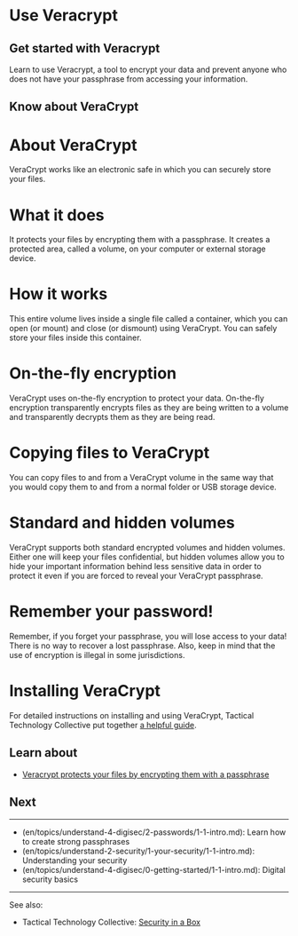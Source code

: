 # Use Veracrypt
## Get started with Veracrypt

Learn to use Veracrypt, a tool to encrypt your data and prevent anyone who does not have your passphrase from accessing your information.



## Know about VeraCrypt

# About VeraCrypt
VeraCrypt works like an electronic safe in which you can securely store your files.
<br>
# What it does
It protects your files by encrypting them with a passphrase. It creates a protected area, called a volume, on your computer or external storage device.
<br>
# How it works
This entire volume lives inside a single file called a container, which you can open (or mount) and close (or dismount) using VeraCrypt. You can safely store your files inside this container.
<br>
# On-the-fly encryption
VeraCrypt uses on-the-fly encryption to protect your data. On-the-fly encryption transparently encrypts files as they are being written to a volume and transparently decrypts them as they are being read.
<br>
# Copying files to VeraCrypt
You can copy files to and from a VeraCrypt volume in the same way that you would copy them to and from a normal folder or USB storage device.
<br>
# Standard and hidden volumes
VeraCrypt supports both standard encrypted volumes and hidden volumes. Either one will keep your files confidential, but hidden volumes allow you to hide your important information behind less sensitive data in order to protect it even if you are forced to reveal your VeraCrypt passphrase.
<br>
# Remember your password!
Remember, if you forget your passphrase, you will lose access to your data! There is no way to recover a lost passphrase. Also, keep in mind that the use of encryption is illegal in some jurisdictions.
<br>
# Installing VeraCrypt
For detailed instructions on installing and using VeraCrypt, Tactical Technology Collective put together [a helpful guide](https://securityinabox.org/en/guide/veracrypt-new/windows).



## Learn about

 - [Veracrypt protects your files by encrypting them with a passphrase](en/topics/tool-5-veracrypt/0-getting-started/3-learn.md)



## Next

---
- (en/topics/understand-4-digisec/2-passwords/1-1-intro.md): Learn how to create strong passphrases
- (en/topics/understand-2-security/1-your-security/1-1-intro.md): Understanding your security
- (en/topics/understand-4-digisec/0-getting-started/1-1-intro.md): Digital security basics
---
See also:
- Tactical Technology Collective: [Security in a Box](https://securityinabox.org/en/guide/veracrypt-new/windows)



